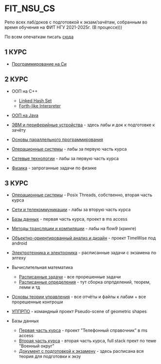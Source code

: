 # FIT_NSU_CS
Репо всех лаб/доков с подготовкой к экзам/зачётам, собранным во время обучения на ФИТ НГУ 2021-2025г. (В процессе)))

По всем опечаткам писать [сюда](https://t.me/onegigaflops) 

## 1 КУРС  

- [Программирование на Си](https://github.com/DaryaEvd/Labs-NSU-C)  

## 2 КУРС   

- ООП на C++  
  - [Linked Hash Set](https://github.com/DaryaEvd/LinkedHashSet)  
  - [Forth-like Interpreter](https://github.com/DaryaEvd/Forth-like-Interpreter)  

- [ООП на Java](https://github.com/DaryaEvd/oop-java-labs)  

- [ЭВМ и периферийные устройства](https://github.com/DaryaEvd/evmpu) - здесь лабы и док к подготовке к зачёту  

- [Основы параллельного программирования](https://github.com/DaryaEvd/opp)  

- [Операционные системы](https://github.com/DaryaEvd/osi) - лабы за первую часть курса  

- [Сетевые технологии](https://github.com/DaryaEvd/seti) - лабы за первую часть курса   

- [Физика](https://github.com/DaryaEvd/physics-nsu) - запроганные задачи по физике   

## 3 КУРС  

- [Операционные системы](https://github.com/DaryaEvd/osi_threads) - Posix Threads, собственно, вторая часть курса  

- [Сети и телекоммуникации](https://github.com/DaryaEvd/seti_5th_sem) - лабы за вторую часть курса  

- [Базы данных](https://github.com/DaryaEvd/database/tree/main/access_project) - первая часть курса, проект в ms access  

- [Методы трансляции и компиляции](https://github.com/DaryaEvd/MTK_FLOW9) - лабы на flow9 (кринге)  

- [Объектно-ориентированный анализ и дизайн](https://github.com/DaryaEvd/OOAD) - проект TimeWise под android  

- [Электротехника и электроника](https://github.com/DaryaEvd/FIT_NSU_CS/blob/main/%D1%8D%D0%BB%D1%82%D0%B5%D1%85%20%D0%B7%D0%B0%D0%B4%D0%B0%D1%87%D0%B8.pdf) - расписанные задачи с экзамена по элтеху  

- Вычислительная математика
    * [Расписанные задачи](https://github.com/DaryaEvd/FIT_NSU_CS/blob/main/%D0%B2%D1%8B%D1%87%D0%B8_%D0%B7%D0%B0%D0%B4%D0%B0%D1%87%D0%B8.pdf) - все прорешенные задачи 
    * [Расписанные определения](https://github.com/DaryaEvd/FIT_NSU_CS/blob/main/%D0%B2%D1%8B%D1%87%D0%B8_%D1%81%D0%B1%D0%BE%D1%80%D0%BA%D0%B0.pdf) - тут сборка опрпделений, теорем, лемм и тд

- [Основы теории управления](https://github.com/DaryaEvd/FIT_NSU_CS/tree/main/OTU) - все отчёты и файлы к лабам + все прорешенные контроши

- [УППРПО](https://github.com/DaryaEvd/project_upprpo) - командный проект  Pseudo-scene of geometric shapes

- Базы данных  
    * [Первая часть курса](https://github.com/DaryaEvd/database/tree/main/access_project) - проект "Телефонный справочник"  в ms access  
    * [Вторая часть курса](https://github.com/DaryaEvd/military_app_fullstack) - вторая часть курса, full stack прект по теме "Военный округ" 
    * [Документ с подготовкой к экзамену](https://github.com/DaryaEvd/FIT_NSU_CS/blob/main/database_exam.pdf) - здесь расписана вся теория для подготовки к экзу
